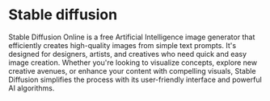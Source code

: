 # Stable diffusion
Stable Diffusion Online is a free Artificial Intelligence image generator that efficiently creates high-quality images from simple text prompts. It's designed for designers, artists, and creatives who need quick and easy image creation. Whether you're looking to visualize concepts, explore new creative avenues, or enhance your content with compelling visuals, Stable Diffusion simplifies the process with its user-friendly interface and powerful AI algorithms.
